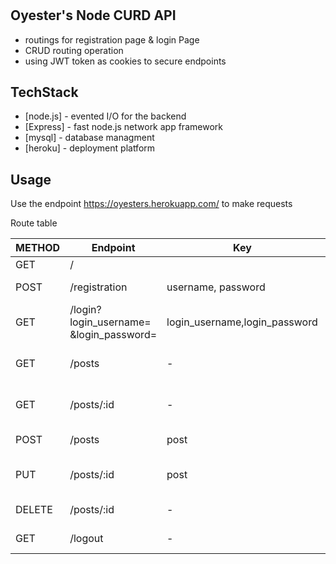 # 
## Oyester's Node CURD API


- routings for registration page & login Page
- CRUD routing operation
- using JWT token as cookies to secure endpoints 

## TechStack
- [node.js] - evented I/O for the backend
- [Express] - fast node.js network app framework
- [mysql] - database managment
- [heroku] - deployment platform

## Usage
Use the endpoint https://oyesters.herokuapp.com/ to make requests

Route table



|  METHOD      |Endpoint                     |Key                      | Description
|----------------|---------------------------------------|-----------------------------|-----------------------------|
|GET|    /       |  | homepage
|POST       |/registration            |      username, password | new user registration| 
|GET          |/login?login_username= &login_password= |login_username,login_password| registered user login|
|GET|/posts            |-         |get all the posts for the user|
|GET         |/posts/:id         |-           |get post by id for the user|
|POST         |/posts|post|create new post
|PUT         |/posts/:id         |   post        |upadate post based on id
|DELETE         |/posts/:id|-|delete post based on id
|GET        |/logout|-| logs out the user

